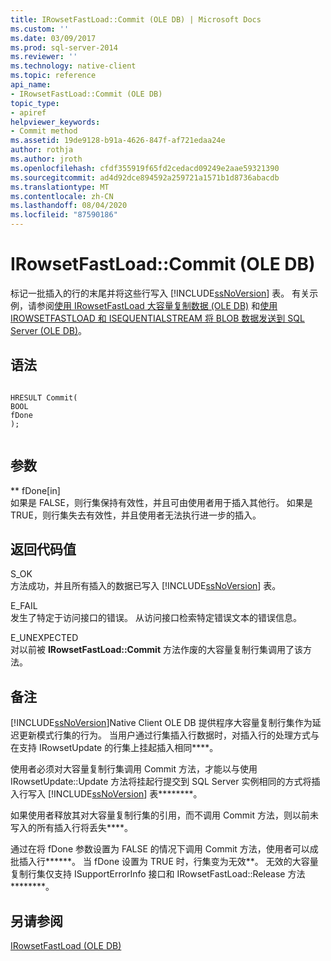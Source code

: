 ```yaml
---
title: IRowsetFastLoad::Commit (OLE DB) | Microsoft Docs
ms.custom: ''
ms.date: 03/09/2017
ms.prod: sql-server-2014
ms.reviewer: ''
ms.technology: native-client
ms.topic: reference
api_name:
- IRowsetFastLoad::Commit (OLE DB)
topic_type:
- apiref
helpviewer_keywords:
- Commit method
ms.assetid: 19de9128-b91a-4626-847f-af721edaa24e
author: rothja
ms.author: jroth
ms.openlocfilehash: cfdf355919f65fd2cedacd09249e2aae59321390
ms.sourcegitcommit: ad4d92dce894592a259721a1571b1d8736abacdb
ms.translationtype: MT
ms.contentlocale: zh-CN
ms.lasthandoff: 08/04/2020
ms.locfileid: "87590186"
---
```

# <a name="irowsetfastloadcommit-ole-db"></a>IRowsetFastLoad::Commit (OLE DB)
  标记一批插入的行的末尾并将这些行写入 [!INCLUDE[ssNoVersion](../../includes/ssnoversion-md.md)] 表。 有关示例，请参阅[使用 IRowsetFastLoad 大容量复制数据 (OLE DB)](irowsetfastload-ole-db.md) 和[使用 IROWSETFASTLOAD 和 ISEQUENTIALSTREAM 将 BLOB 数据发送到 SQL Server (OLE DB)](../native-client-ole-db-how-to/send-blob-data-to-sql-server-using-irowsetfastload-and-isequentialstream-ole-db.md)。  
  
## <a name="syntax"></a>语法  
  
```  
  
HRESULT Commit(  
BOOL   
fDone  
);  
  
```  
  
## <a name="arguments"></a>参数  
 ** fDone[in]  
 如果是 FALSE，则行集保持有效性，并且可由使用者用于插入其他行。 如果是 TRUE，则行集失去有效性，并且使用者无法执行进一步的插入。  
  
## <a name="return-code-values"></a>返回代码值  
 S_OK  
 方法成功，并且所有插入的数据已写入 [!INCLUDE[ssNoVersion](../../includes/ssnoversion-md.md)] 表。  
  
 E_FAIL  
 发生了特定于访问接口的错误。 从访问接口检索特定错误文本的错误信息。  
  
 E_UNEXPECTED  
 对以前被 **IRowsetFastLoad::Commit** 方法作废的大容量复制行集调用了该方法。  
  
## <a name="remarks"></a>备注  
 [!INCLUDE[ssNoVersion](../../includes/ssnoversion-md.md)]Native Client OLE DB 提供程序大容量复制行集作为延迟更新模式行集的行为。 当用户通过行集插入行数据时，对插入行的处理方式与在支持 IRowsetUpdate 的行集上挂起插入相同****。  
  
 使用者必须对大容量复制行集调用 Commit 方法，才能以与使用 IRowsetUpdate::Update 方法将挂起行提交到 SQL Server 实例相同的方式将插入行写入 [!INCLUDE[ssNoVersion](../../includes/ssnoversion-md.md)] 表********。  
  
 如果使用者释放其对大容量复制行集的引用，而不调用 Commit 方法，则以前未写入的所有插入行将丢失****。  
  
 通过在将 fDone 参数设置为 FALSE 的情况下调用 Commit 方法，使用者可以成批插入行******。 当 fDone 设置为 TRUE 时，行集变为无效**。 无效的大容量复制行集仅支持 ISupportErrorInfo 接口和 IRowsetFastLoad::Release 方法********。  
  
## <a name="see-also"></a>另请参阅  
 [IRowsetFastLoad &#40;OLE DB&#41;](irowsetfastload-ole-db.md)  
  
  
